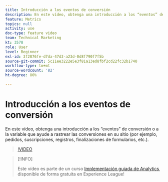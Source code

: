```yaml
---
title: Introducción a los eventos de conversión
description: En este vídeo, obtenga una introducción a los “eventos” de conversión o a la variable que ayude a rastrear las conversiones en su sitio (por ejemplo, pedidos, suscripciones, registros, finalizaciones de formularios, etc.).
feature: Metrics
topics: null
activity: use
doc-type: feature video
team: Technical Marketing
kt: 3578
role: User
level: Beginner
exl-id: 3f2876fe-d7da-47d3-a23d-0d8f790f7f5b
source-git-commit: 5c11ee3222e5e3f81a13ed8fbf2cd22fc32b1740
workflow-type: tm+mt
source-wordcount: '82'
ht-degree: 80%

---
```


# Introducción a los eventos de conversión

En este vídeo, obtenga una introducción a los “eventos” de conversión o a la variable que ayude a rastrear las conversiones en su sitio (por ejemplo, pedidos, suscripciones, registros, finalizaciones de formularios, etc.).

>[!VIDEO](https://video.tv.adobe.com/v/28764/?quality=12)

>[!INFO]
>
> Este vídeo es parte de un curso [Implementación guiada de Analytics](https://experienceleague.adobe.com/?recommended=Analytics-D-1-2019.1), disponible de forma gratuita en Experience League!